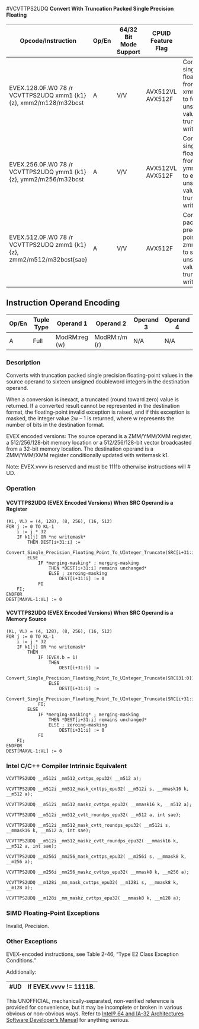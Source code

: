 #VCVTTPS2UDQ
**Convert With Truncation Packed Single Precision Floating**

| Opcode/Instruction                                                    | Op/En | 64/32 Bit Mode Support | CPUID Feature Flag | Description                                                                                                                                                                         |
| --------------------------------------------------------------------- | ----- | ---------------------- | ------------------ | ----------------------------------------------------------------------------------------------------------------------------------------------------------------------------------- |
| EVEX.128.0F.W0 78 /r VCVTTPS2UDQ xmm1 {k1}{z}, xmm2/m128/m32bcst      | A     | V/V                    | AVX512VL AVX512F   | Convert four packed single precision floating-point values from xmm2/m128/m32bcst to four packed unsigned doubleword values in xmm1 using truncation subject to writemask k1.       |
| EVEX.256.0F.W0 78 /r VCVTTPS2UDQ ymm1 {k1}{z}, ymm2/m256/m32bcst      | A     | V/V                    | AVX512VL AVX512F   | Convert eight packed single precision floating-point values from ymm2/m256/m32bcst to eight packed unsigned doubleword values in ymm1 using truncation subject to writemask k1.     |
| EVEX.512.0F.W0 78 /r VCVTTPS2UDQ zmm1 {k1}{z}, zmm2/m512/m32bcst{sae} | A     | V/V                    | AVX512F            | Convert sixteen packed single precision floating-point values from zmm2/m512/m32bcst to sixteen packed unsigned doubleword values in zmm1 using truncation subject to writemask k1. |

## Instruction Operand Encoding

| Op/En | Tuple Type | Operand 1     | Operand 2     | Operand 3 | Operand 4 |
| ----- | ---------- | ------------- | ------------- | --------- | --------- |
| A     | Full       | ModRM:reg (w) | ModRM:r/m (r) | N/A       | N/A       |

### Description

Converts with truncation packed single precision floating-point values in the source operand to sixteen unsigned doubleword integers in the destination operand.

When a conversion is inexact, a truncated (round toward zero) value is returned. If a converted result cannot be represented in the destination format, the floating-point invalid exception is raised, and if this exception is masked, the integer value 2w – 1 is returned, where w represents the number of bits in the destination format.

EVEX encoded versions: The source operand is a ZMM/YMM/XMM register, a 512/256/128-bit memory location or a 512/256/128-bit vector broadcasted from a 32-bit memory location. The destination operand is a ZMM/YMM/XMM register conditionally updated with writemask k1.

Note: EVEX.vvvv is reserved and must be 1111b otherwise instructions will #​​​UD.

### Operation

#### VCVTTPS2UDQ (EVEX Encoded Versions) When SRC Operand is a Register

```
(KL, VL) = (4, 128), (8, 256), (16, 512)
FOR j := 0 TO KL-1
    i := j * 32
    IF k1[j] OR *no writemask*
        THEN DEST[i+31:i] :=
            Convert_Single_Precision_Floating_Point_To_UInteger_Truncate(SRC[i+31:i])
        ELSE
            IF *merging-masking* ; merging-masking
                THEN *DEST[i+31:i] remains unchanged*
                ELSE ; zeroing-masking
                    DEST[i+31:i] := 0
            FI
    FI;
ENDFOR
DEST[MAXVL-1:VL] := 0

```

#### VCVTTPS2UDQ (EVEX Encoded Versions) When SRC Operand is a Memory Source

```
(KL, VL) = (4, 128), (8, 256), (16, 512)
FOR j := 0 TO KL-1
    i := j * 32
    IF k1[j] OR *no writemask*
        THEN
            IF (EVEX.b = 1)
                THEN
                    DEST[i+31:i] :=
            Convert_Single_Precision_Floating_Point_To_UInteger_Truncate(SRC[31:0])
                ELSE
                    DEST[i+31:i] :=
            Convert_Single_Precision_Floating_Point_To_UInteger_Truncate(SRC[i+31:i])
            FI;
        ELSE
            IF *merging-masking* ; merging-masking
                THEN *DEST[i+31:i] remains unchanged*
                ELSE ; zeroing-masking
                    DEST[i+31:i] := 0
            FI
    FI;
ENDFOR
DEST[MAXVL-1:VL] := 0

```

### Intel C/C++ Compiler Intrinsic Equivalent

```
VCVTTPS2UDQ __m512i _mm512_cvttps_epu32( __m512 a);

```

```
VCVTTPS2UDQ __m512i _mm512_mask_cvttps_epu32( __m512i s, __mmask16 k, __m512 a);

```

```
VCVTTPS2UDQ __m512i _mm512_maskz_cvttps_epu32( __mmask16 k, __m512 a);

```

```
VCVTTPS2UDQ __m512i _mm512_cvtt_roundps_epu32( __m512 a, int sae);

```

```
VCVTTPS2UDQ __m512i _mm512_mask_cvtt_roundps_epu32( __m512i s, __mmask16 k, __m512 a, int sae);

```

```
VCVTTPS2UDQ __m512i _mm512_maskz_cvtt_roundps_epu32( __mmask16 k, __m512 a, int sae);

```

```
VCVTTPS2UDQ __m256i _mm256_mask_cvttps_epu32( __m256i s, __mmask8 k, __m256 a);

```

```
VCVTTPS2UDQ __m256i _mm256_maskz_cvttps_epu32( __mmask8 k, __m256 a);

```

```
VCVTTPS2UDQ __m128i _mm_mask_cvttps_epu32( __m128i s, __mmask8 k, __m128 a);

```

```
VCVTTPS2UDQ __m128i _mm_maskz_cvttps_epu32( __mmask8 k, __m128 a);

```

### SIMD Floating-Point Exceptions

Invalid, Precision.

### Other Exceptions

EVEX-encoded instructions, see Table 2-46, “Type E2 Class Exception Conditions.”

Additionally:

| #​​​UD | If EVEX.vvvv != 1111B. |
| ------ | ---------------------- |

This UNOFFICIAL, mechanically-separated, non-verified reference is provided for convenience, but it may be
incomplete or broken in various obvious or non-obvious
ways. Refer to [Intel® 64 and IA-32 Architectures Software Developer’s Manual](https://software.intel.com/en-us/download/intel-64-and-ia-32-architectures-sdm-combined-volumes-1-2a-2b-2c-2d-3a-3b-3c-3d-and-4) for anything serious.
